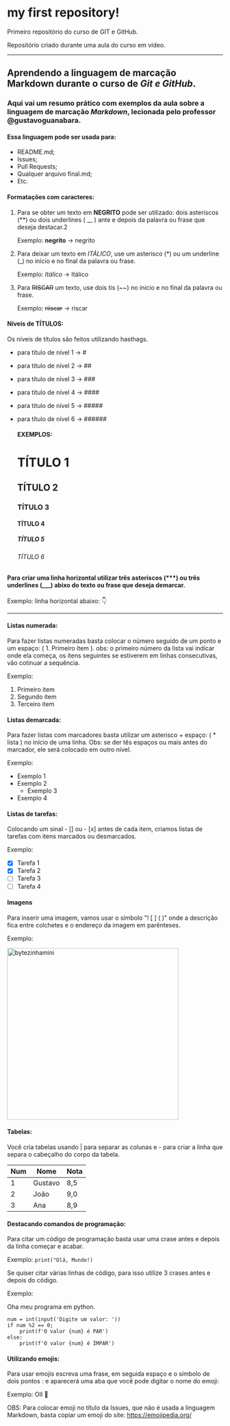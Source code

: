 # my first repository!
Primeiro repositório do curso de GIT e GitHub.

Repositório criado durante uma aula do curso em vídeo.
***

## Aprendendo a linguagem de marcação Markdown durante o curso de _Git e GitHub_.
### Aqui vai um resumo prático com exemplos da aula sobre a linguagem de marcação *Markdown*, lecionada pelo professor @gustavoguanabara.

#### Essa linguagem pode ser usada para:
* README.md;
* Issues;
* Pull Requests;
* Qualquer arquivo final.md;
* Etc.

#### Formatações com caracteres:

1. Para se obter um texto em __NEGRITO__ pode ser utilizado: dois asteriscos (**) ou dois underlines ( __ ) ante e depois da palavra ou frase que deseja destacar.2
   
     Exemplo: **negrito** -> negrito
       
2. Para deixar um texto em *ITÁLICO*, use um asterisco (*) ou um underline (_) no início e no final da palavra ou frase.

   Exemplo: _Itálico_ -> Itálico

3. Para ~~RISCAR~~ um texto, use dois tis (~~) no início e no final da palavra ou frase.

   Exemplo: ~~riiscar~~ -> riscar

#### Níveis de TÍTULOS:
Os níveis de títulos são feitos utilizando hasthags.
  * para título de nível 1 -> #
  * para título de nível 2 -> ##
  * para título de nível 3 -> ###
  * para título de nível 4 -> ####
  * para título de nível 5 -> #####
  * para título de nível 6 -> ######

    #### EXEMPLOS:
    # TÍTULO 1
    ## TÍTULO 2
    ### TÍTULO 3
    #### TÍTULO 4
    ##### TÍTULO 5
    ###### TÍTULO 6

#### Para criar uma linha horizontal utilizar três asteriscos (***) ou três underlines (___) abixo do texto ou frase que deseja demarcar.

  Exemplo:
  linha horizontal abaixo: 👇
___

#### Listas numerada:
Para fazer listas numeradas basta colocar o número seguido de um ponto e um espaço: ( 1. Primeiro item ).
obs: o primeiro número da lista vai indicar onde ela começa, os itens seguintes se estiverem em linhas consecutivas, vão cotinuar a sequência.

  Exemplo:
  1. Primeiro item
  2. Segundo item
  3. Terceiro item

#### Listas demarcada:
  Para fazer listas com marcadores basta utilizar um asterisco + espaço: ( * lista ) no início de uma linha.
  Obs: se der tês espaços ou mais antes do marcador, ele será colocado em outro nível.

  Exemplo:
  * Exemplo 1
  * Exemplo 2
    * Exemplo 3
  * Exemplo 4

#### Listas de tarefas:
 Colocando um sinal - [] ou - [x] antes de cada item, criamos listas de tarefas com itens marcados ou desmarcados.

 Exemplo:
 - [x] Tarefa 1
 - [x] Tarefa 2
 - [ ] Tarefa 3
 - [ ] Tarefa 4
 
  #### Imagens
   Para inserir uma imagem, vamos usar o símbolo "! [ ] ( )" onde a descrição fica entre colchetes e o endereço da imagem em parênteses.

   Exemplo:

<img width="400" height="400" alt="bytezinhamini" src="https://github.com/user-attachments/assets/274c05c0-7605-4804-8f8f-e8f3bac7929f" />


#### Tabelas:
Você cria tabelas usando | para separar as colunas e - para criar a linha que separa o cabeçalho do corpo da tabela.

Num | Nome | Nota
--- | --- | ---
1 | Gustavo | 8,5
2 | João | 9,0
3 | Ana | 8,9

#### Destacando comandos de programação:
Para citar um código de programação basta usar uma crase antes e depois da linha começar e acabar.

Exemplo:
`print("Olá, Mundo!)` 

Se quiser citar várias linhas de código, para isso utilize 3 crases antes e depois do código.

 Exemplo:
 
 Oha meu programa em python.
 ```
 num = int(input('Digite um valor: '))
 if num %2 == 0;
     print(f'O valor {num} é PAR')
 else:
     print(f'O valor {num} é ÍMPAR')
 ```

#### Utilizando emojis:
 Para usar emojis escreva uma frase, em seguida espaço e o símbolo de dois pontos : e aparecerá uma aba que você pode digitar o nome do emoji:

 Exemplo:
 OII 🦋

 OBS: Para colocar emoji no título da Issues, que não é usada a linguagem Markdown, basta copiar um emoji do site: https://emojipedia.org/
 


 
 







